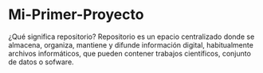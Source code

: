 # Mi-Primer-Proyecto
¿Qué significa  repositorio?
Repositorio es un epacio centralizado donde se almacena, organiza, mantiene y difunde información digital, habitualmente archivos informáticos, que pueden contener trabajos científicos, conjunto de  datos  o sofware.
